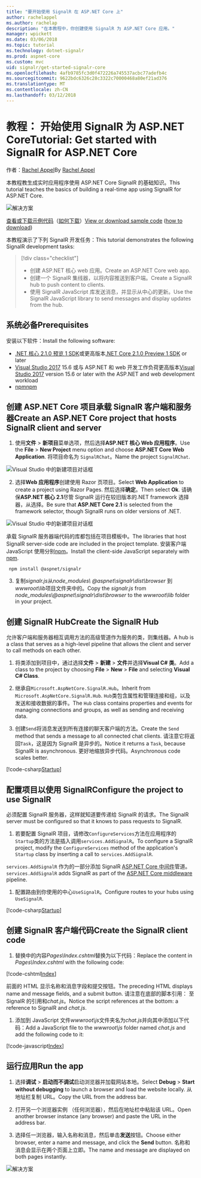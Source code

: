 ```yaml
---
title: "要开始使用 SignalR 在 ASP.NET Core 上"
author: rachelappel
ms.author: rachelap
description: "在本教程中，你创建使用 SignalR 为 ASP.NET Core 应用。"
manager: wpickett
ms.date: 03/06/2018
ms.topic: tutorial
ms.technology: dotnet-signalr
ms.prod: aspnet-core
ms.custom: mvc
uid: signalr/get-started-signalr-core
ms.openlocfilehash: 4afb9785fc3d0f472226a745537acbc77adefb4c
ms.sourcegitcommit: 9622bdc6326c28c3322c70000468a80ef21ad376
ms.translationtype: MT
ms.contentlocale: zh-CN
ms.lasthandoff: 03/12/2018
---
```

# <a name="tutorial-get-started-with-signalr-for-aspnet-core"></a><span data-ttu-id="01b3b-103">教程： 开始使用 SignalR 为 ASP.NET Core</span><span class="sxs-lookup"><span data-stu-id="01b3b-103">Tutorial: Get started with SignalR for ASP.NET Core</span></span>

<span data-ttu-id="01b3b-104">作者：[Rachel Appel](https://twitter.com/rachelappel)</span><span class="sxs-lookup"><span data-stu-id="01b3b-104">By [Rachel Appel](https://twitter.com/rachelappel)</span></span>

<span data-ttu-id="01b3b-105">本教程教生成实时应用程序使用 ASP.NET Core SignalR 的基础知识。</span><span class="sxs-lookup"><span data-stu-id="01b3b-105">This tutorial teaches the basics of building a real-time app using SignalR for ASP.NET Core.</span></span>

   ![解决方案](get-started-signalr-core/_static/signalr-get-started-finished.png)

<span data-ttu-id="01b3b-107">[查看或下载示例代码](https://github.com/aspnet/Docs/tree/master/aspnetcore/signalr/get-started-signalr-core/sample/)（[如何下载](xref:tutorials/index#how-to-download-a-sample)）</span><span class="sxs-lookup"><span data-stu-id="01b3b-107">[View or download sample code](https://github.com/aspnet/Docs/tree/master/aspnetcore/signalr/get-started-signalr-core/sample/) ([how to download](xref:tutorials/index#how-to-download-a-sample))</span></span>

<span data-ttu-id="01b3b-108">本教程演示了下列 SignalR 开发任务：</span><span class="sxs-lookup"><span data-stu-id="01b3b-108">This tutorial demonstrates the following SignalR development tasks:</span></span>

> [!div class="checklist"]
> * <span data-ttu-id="01b3b-109">创建 ASP.NET 核心 web 应用。</span><span class="sxs-lookup"><span data-stu-id="01b3b-109">Create an ASP.NET Core web app.</span></span>
> * <span data-ttu-id="01b3b-110">创建一个 SignalR 集线器，以将内容推送到客户端。</span><span class="sxs-lookup"><span data-stu-id="01b3b-110">Create a SignalR hub to push content to clients.</span></span>
> * <span data-ttu-id="01b3b-111">使用 SignalR JavaScript 库发送消息，并显示从中心的更新。</span><span class="sxs-lookup"><span data-stu-id="01b3b-111">Use the SignalR JavaScript library to send messages and display updates from the hub.</span></span>

## <a name="prerequisites"></a><span data-ttu-id="01b3b-112">系统必备</span><span class="sxs-lookup"><span data-stu-id="01b3b-112">Prerequisites</span></span>

<span data-ttu-id="01b3b-113">安装以下软件：</span><span class="sxs-lookup"><span data-stu-id="01b3b-113">Install the following software:</span></span>

* <span data-ttu-id="01b3b-114">[.NET 核心 2.1.0 预览 1 SDK](https://www.microsoft.com/net/download/dotnet-core/sdk-2.1.300-preview1)或更高版本</span><span class="sxs-lookup"><span data-stu-id="01b3b-114">[.NET Core 2.1.0 Preview 1 SDK](https://www.microsoft.com/net/download/dotnet-core/sdk-2.1.300-preview1) or later</span></span>
* <span data-ttu-id="01b3b-115">[Visual Studio 2017](https://www.visualstudio.com/downloads/) 15.6 或与 ASP.NET 和 web 开发工作负荷更高版本</span><span class="sxs-lookup"><span data-stu-id="01b3b-115">[Visual Studio 2017](https://www.visualstudio.com/downloads/) version 15.6 or later with the ASP.NET and web development workload</span></span>
* [<span data-ttu-id="01b3b-116">npm</span><span class="sxs-lookup"><span data-stu-id="01b3b-116">npm</span></span>](https://www.npmjs.com/get-npm)

## <a name="create-an-aspnet-core-project-that-hosts-signalr-client-and-server"></a><span data-ttu-id="01b3b-117">创建 ASP.NET Core 项目承载 SignalR 客户端和服务器</span><span class="sxs-lookup"><span data-stu-id="01b3b-117">Create an ASP.NET Core project that hosts SignalR client and server</span></span>

1. <span data-ttu-id="01b3b-118">使用**文件** > **新项目**菜单选项，然后选择**ASP.NET 核心 Web 应用程序**。</span><span class="sxs-lookup"><span data-stu-id="01b3b-118">Use the **File** > **New Project** menu option and choose **ASP.NET Core Web Application**.</span></span> <span data-ttu-id="01b3b-119">将项目命名为 `SignalRChat`。</span><span class="sxs-lookup"><span data-stu-id="01b3b-119">Name the project `SignalRChat`.</span></span>

  ![Visual Studio 中的新建项目对话框](get-started-signalr-core/_static/signalr-new-project-dialog.png)

2. <span data-ttu-id="01b3b-121">选择**Web 应用程序**创建使用 Razor 页项目。</span><span class="sxs-lookup"><span data-stu-id="01b3b-121">Select **Web Application** to create a project using Razor Pages.</span></span> <span data-ttu-id="01b3b-122">然后选择**确定**。</span><span class="sxs-lookup"><span data-stu-id="01b3b-122">Then select **Ok**.</span></span> <span data-ttu-id="01b3b-123">请确保**ASP.NET 核心 2.1**尽管 SignalR 运行在较旧版本的.NET framework 选择器，从选择。</span><span class="sxs-lookup"><span data-stu-id="01b3b-123">Be sure that **ASP.NET Core 2.1** is selected from the framework selector, though SignalR runs on older versions of .NET.</span></span>

  ![Visual Studio 中的新建项目对话框](get-started-signalr-core/_static/signalr-new-project-choose-type.png)

  <span data-ttu-id="01b3b-125">承载 SignalR 服务器端代码的库都包括在项目模板中。</span><span class="sxs-lookup"><span data-stu-id="01b3b-125">The libraries that host SignalR server-side code are included in the project template.</span></span> <span data-ttu-id="01b3b-126">安装客户端 JavaScript 使用分别[npm](https://www.npmjs.com/)。</span><span class="sxs-lookup"><span data-stu-id="01b3b-126">Install the client-side JavaScript separately with [npm](https://www.npmjs.com/).</span></span>

  ```console
   npm install @aspnet/signalr
  ```

3. <span data-ttu-id="01b3b-127">复制*signalr.js*从*node_modules\\ @aspnet\signalr\dist\browser* 到*wwwroot\lib*项目文件夹中的。</span><span class="sxs-lookup"><span data-stu-id="01b3b-127">Copy the *signalr.js* from *node_modules\\@aspnet\signalr\dist\browser* to the *wwwroot\lib* folder in your project.</span></span>

## <a name="create-the-signalr-hub"></a><span data-ttu-id="01b3b-128">创建 SignalR Hub</span><span class="sxs-lookup"><span data-stu-id="01b3b-128">Create the SignalR Hub</span></span>

<span data-ttu-id="01b3b-129">允许客户端和服务器相互调用方法的高级管道作为服务的类，则集线器。</span><span class="sxs-lookup"><span data-stu-id="01b3b-129">A hub is a class that serves as a high-level pipeline that allows the client and server to call methods on each other.</span></span>

1. <span data-ttu-id="01b3b-130">将类添加到项目中，通过选择**文件** > **新建** > **文件**并选择**Visual C# 类**。</span><span class="sxs-lookup"><span data-stu-id="01b3b-130">Add a class to the project by choosing **File** > **New** > **File** and selecting **Visual C# Class**.</span></span> 

1. <span data-ttu-id="01b3b-131">继承自`Microsoft.AspNetCore.SignalR.Hub`。</span><span class="sxs-lookup"><span data-stu-id="01b3b-131">Inherit from `Microsoft.AspNetCore.SignalR.Hub`.</span></span> <span data-ttu-id="01b3b-132">`Hub`类包含属性和管理连接和组，以及发送和接收数据的事件。</span><span class="sxs-lookup"><span data-stu-id="01b3b-132">The `Hub` class contains properties and events for managing connections and groups, as well as sending and receiving data.</span></span>

1. <span data-ttu-id="01b3b-133">创建`Send`将消息发送到所有连接的聊天客户端的方法。</span><span class="sxs-lookup"><span data-stu-id="01b3b-133">Create the `Send` method that sends a message to all connected chat clients.</span></span> <span data-ttu-id="01b3b-134">请注意它将返回`Task`，这是因为 SignalR 是异步的。</span><span class="sxs-lookup"><span data-stu-id="01b3b-134">Notice it returns a `Task`, because SignalR is asynchronous.</span></span> <span data-ttu-id="01b3b-135">更好地缩放异步代码。</span><span class="sxs-lookup"><span data-stu-id="01b3b-135">Asynchronous code scales better.</span></span>

  [!code-csharp[Startup](get-started-signalr-core/sample/Hubs/ChatHub.cs?range=7-14)]

## <a name="configure-the-project-to-use-signalr"></a><span data-ttu-id="01b3b-136">配置项目以使用 SignalR</span><span class="sxs-lookup"><span data-stu-id="01b3b-136">Configure the project to use SignalR</span></span>

<span data-ttu-id="01b3b-137">必须配置 SignalR 服务器，这样就知道要传递给 SignalR 的请求。</span><span class="sxs-lookup"><span data-stu-id="01b3b-137">The SignalR server must be configured so that it knows to pass requests to SignalR.</span></span>

1. <span data-ttu-id="01b3b-138">若要配置 SignalR 项目，请修改`ConfigureServices`方法在应用程序的`Startup`类的方法是插入调用`services.AddSignalR`。</span><span class="sxs-lookup"><span data-stu-id="01b3b-138">To configure a SignalR project, modify the `ConfigureServices` method of the application's `Startup` class by inserting a call to `services.AddSignalR`.</span></span>

  <span data-ttu-id="01b3b-139">`services.AddSignalR` 作为的一部分添加 SignalR [ASP.NET Core 中间件](xref:fundamentals/middleware/index)管道。</span><span class="sxs-lookup"><span data-stu-id="01b3b-139">`services.AddSignalR` adds SignalR as part of the [ASP.NET Core middleware](xref:fundamentals/middleware/index) pipeline.</span></span>

1. <span data-ttu-id="01b3b-140">配置路由到你使用的中心`UseSignalR`。</span><span class="sxs-lookup"><span data-stu-id="01b3b-140">Configure routes to your hubs using `UseSignalR`.</span></span>

  [!code-csharp[Startup](get-started-signalr-core/sample/Startup.cs?highlight=22,40-43)]

## <a name="create-the-signalr-client-code"></a><span data-ttu-id="01b3b-141">创建 SignalR 客户端代码</span><span class="sxs-lookup"><span data-stu-id="01b3b-141">Create the SignalR client code</span></span>

1. <span data-ttu-id="01b3b-142">替换中的内容*Pages\Index.cshtml*替换为以下代码：</span><span class="sxs-lookup"><span data-stu-id="01b3b-142">Replace the content in *Pages\Index.cshtml* with the following code:</span></span>

  [!code-cshtml[Index](get-started-signalr-core/sample/Pages/Index.cshtml)]

  <span data-ttu-id="01b3b-143">前面的 HTML 显示名称和消息字段和提交按钮。</span><span class="sxs-lookup"><span data-stu-id="01b3b-143">The preceding HTML displays name and message fields, and a submit button.</span></span> <span data-ttu-id="01b3b-144">请注意在底部的脚本引用： 至 SignalR 的引用和*chat.js*。</span><span class="sxs-lookup"><span data-stu-id="01b3b-144">Notice the script references at the bottom: a reference to SignalR and *chat.js*.</span></span>

1. <span data-ttu-id="01b3b-145">添加到 JavaScript 文件*wwwroot\js*文件夹名为*chat.js*并向其中添加以下代码：</span><span class="sxs-lookup"><span data-stu-id="01b3b-145">Add a JavaScript file to the *wwwroot\js* folder named *chat.js* and add the following code to it:</span></span>

  [!code-javascript[Index](get-started-signalr-core/sample/wwwroot/js/chat.js)]

## <a name="run-the-app"></a><span data-ttu-id="01b3b-146">运行应用</span><span class="sxs-lookup"><span data-stu-id="01b3b-146">Run the app</span></span>

1. <span data-ttu-id="01b3b-147">选择**调试** > **启动而不调试**启动浏览器并加载网站本地。</span><span class="sxs-lookup"><span data-stu-id="01b3b-147">Select **Debug** > **Start without debugging** to launch a browser and load the website locally.</span></span> <span data-ttu-id="01b3b-148">从地址栏复制 URL。</span><span class="sxs-lookup"><span data-stu-id="01b3b-148">Copy the URL from the address bar.</span></span>

1. <span data-ttu-id="01b3b-149">打开另一个浏览器实例 （任何浏览器），然后在地址栏中粘贴该 URL。</span><span class="sxs-lookup"><span data-stu-id="01b3b-149">Open another browser instance (any browser) and paste the URL in the address bar.</span></span>

1. <span data-ttu-id="01b3b-150">选择任一浏览器，输入名称和消息，然后单击**发送**按钮。</span><span class="sxs-lookup"><span data-stu-id="01b3b-150">Choose either browser, enter a name and message, and click the **Send** button.</span></span> <span data-ttu-id="01b3b-151">名称和消息会显示在两个页面上立即。</span><span class="sxs-lookup"><span data-stu-id="01b3b-151">The name and message are displayed on both pages instantly.</span></span>

  ![解决方案](get-started-signalr-core/_static/signalr-get-started-finished.png)
